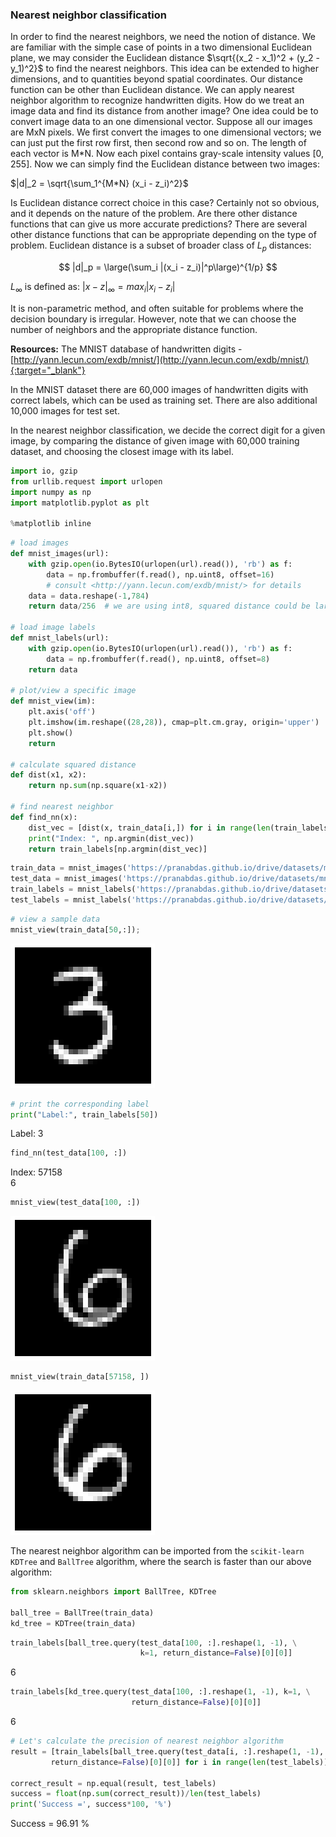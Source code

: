 ### Nearest neighbor classification 

In order to find the nearest neighbors, we need the notion of distance. We are familiar with the simple case of points in a two dimensional Euclidean plane, we may consider the Euclidean distance $\sqrt{(x_2 - x_1)^2 + (y_2 - y_1)^2}$ to find the nearest neighbors. This idea can be extended to higher dimensions, and to quantities beyond spatial coordinates. Our distance function can be other than Euclidean distance. We can apply nearest neighbor algorithm to recognize handwritten digits. How do we treat an image data and find its distance from another image? One idea could be to convert image data to an one dimensional vector. Suppose all our images are MxN pixels. We first convert the images to one dimensional vectors; we can just put the first row first, then second row and so on. The length of each vector is M*N. Now each pixel contains gray-scale intensity values [0, 255]. Now we can simply find the Euclidean distance between two images: 

$|d|_2 = \sqrt{\sum_1^{M*N} (x_i - z_i)^2}$

Is Euclidean distance correct choice in this case? Certainly not so obvious, and it depends on the nature of the problem. Are there other distance functions that can give us more accurate predictions? There are several other distance functions that can be appropriate depending on the type of problem. Euclidean distance is a subset of broader class of $L_p$ distances: 

$$  |d|_p = \large(\sum_i |(x_i - z_i)|^p\large)^{1/p} $$ 

$L_{\infty}$ is defined as: $|x-z|_{\infty} = max_i |x_i - z_i|$ 

It is non-parametric method, and often suitable for problems where the decision boundary is irregular. However, note that we can choose the number of neighbors and the appropriate distance function. 

**Resources:** The MNIST database of handwritten digits - [http://yann.lecun.com/exdb/mnist/](http://yann.lecun.com/exdb/mnist/){:target="_blank"}

In the MNIST dataset there are 60,000 images of handwritten digits with correct labels, which can be used as training set. There are also additional 10,000 images for test set. 

In the nearest neighbor classification, we decide the correct digit for a given image, by comparing the distance of given image with 60,000 training dataset, and choosing the closest image with its label. 

```py 
import io, gzip 
from urllib.request import urlopen
import numpy as np
import matplotlib.pyplot as plt 

%matplotlib inline
```

```py
# load images
def mnist_images(url):  
    with gzip.open(io.BytesIO(urlopen(url).read()), 'rb') as f:
        data = np.frombuffer(f.read(), np.uint8, offset=16)
        # consult <http://yann.lecun.com/exdb/mnist/> for details 
    data = data.reshape(-1,784)
    return data/256  # we are using int8, squared distance could be large

# load image labels
def mnist_labels(url):        
    with gzip.open(io.BytesIO(urlopen(url).read()), 'rb') as f:
        data = np.frombuffer(f.read(), np.uint8, offset=8)
    return data

# plot/view a specific image
def mnist_view(im):
    plt.axis('off')
    plt.imshow(im.reshape((28,28)), cmap=plt.cm.gray, origin='upper')
    plt.show()
    return

# calculate squared distance
def dist(x1, x2):
    return np.sum(np.square(x1-x2))

# find nearest neighbor 
def find_nn(x):
    dist_vec = [dist(x, train_data[i,]) for i in range(len(train_labels))]
    print("Index: ", np.argmin(dist_vec))
    return train_labels[np.argmin(dist_vec)]
```

```py
train_data = mnist_images('https://pranabdas.github.io/drive/datasets/mnist-handwritten-digits/train-images-idx3-ubyte.gz')
test_data = mnist_images('https://pranabdas.github.io/drive/datasets/mnist-handwritten-digits/t10k-images-idx3-ubyte.gz')
train_labels = mnist_labels('https://pranabdas.github.io/drive/datasets/mnist-handwritten-digits/train-labels-idx1-ubyte.gz')
test_labels = mnist_labels('https://pranabdas.github.io/drive/datasets/mnist-handwritten-digits/t10k-labels-idx1-ubyte.gz')
```

```py
# view a sample data
mnist_view(train_data[50,:]);
```
![nn-01](../img/nn-01.png) 

```py
# print the corresponding label 
print("Label:", train_labels[50])
```
Label: 3

```py
find_nn(test_data[100, :])
```
Index:  57158  
6

```py
mnist_view(test_data[100, :])
```
![nn-02](../img/nn-02.png) 

```py
mnist_view(train_data[57158, ])
```
![nn-03](../img/nn-03.png) 

The nearest neighbor algorithm can be imported from the `scikit-learn` `KDTree` and `BallTree` algorithm, where the search is faster than our above algorithm: 
```py 
from sklearn.neighbors import BallTree, KDTree

ball_tree = BallTree(train_data)
kd_tree = KDTree(train_data)
```
```py
train_labels[ball_tree.query(test_data[100, :].reshape(1, -1), \
                             k=1, return_distance=False)[0][0]]
```
6
```py
train_labels[kd_tree.query(test_data[100, :].reshape(1, -1), k=1, \
                           return_distance=False)[0][0]]
```
6 

```py 
# Let's calculate the precision of nearest neighbor algorithm
result = [train_labels[ball_tree.query(test_data[i, :].reshape(1, -1), k=1, \
         return_distance=False)[0][0]] for i in range(len(test_labels))]

correct_result = np.equal(result, test_labels)
success = float(np.sum(correct_result))/len(test_labels)
print('Success =', success*100, '%')
```
Success = 96.91 %
